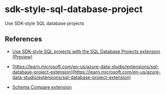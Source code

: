 # sdk-style-sql-database-project
Use SDK-style SQL database projects 


## References

 - [Use SDK-style SQL projects with the SQL Database Projects extension (Preview)](https://learn.microsoft.com/en-us/azure-data-studio/extensions/sql-database-project-extension-sdk-style-projects)
   
 - [https://learn.microsoft.com/en-us/azure-data-studio/extensions/sql-database-project-extension](https://learn.microsoft.com/en-us/azure-data-studio/extensions/sql-database-project-extension)

 - [Schema Compare extension](https://learn.microsoft.com/en-us/azure-data-studio/extensions/schema-compare-extension)


